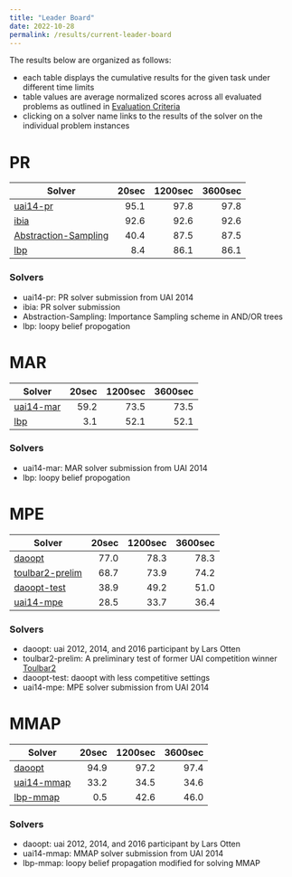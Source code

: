 ```yaml
---
title: "Leader Board"
date: 2022-10-28
permalink: /results/current-leader-board
---
```




The results below are organized as follows:
- each table displays the cumulative results for the given task under different time limits
- table values are average normalized scores across all evaluated problems as outlined in [Evaluation Criteria](https://uaicompetition.github.io/uci-2022/results/evaluation-criteria/)
- clicking on a solver name links to the results of the solver on the individual problem instances 


# PR

|                                Solver                                | 20sec | 1200sec | 3600sec |
| -------------------------------------------------------------------- | ----: | ------: | ------: |
| [uai14-pr](solver-scores/uai14-pr-scores.md)                         |  95.1 |    97.8 |    97.8 |
| [ibia](solver-scores/ibia-scores.md)                                 |  92.6 |    92.6 |    92.6 |
| [Abstraction-Sampling](solver-scores/Abstraction-Sampling-scores.md) |  40.4 |    87.5 |    87.5 |
| [lbp](solver-scores/lbp-scores.md)                                   |   8.4 |    86.1 |    86.1 |

### Solvers

- uai14-pr: PR solver submission from UAI 2014
- ibia: PR solver submission
- Abstraction-Sampling: Importance Sampling scheme in AND/OR trees
- lbp: loopy belief propogation

# MAR

|                     Solver                     | 20sec | 1200sec | 3600sec |
| ---------------------------------------------- | ----: | ------: | ------: |
| [uai14-mar](solver-scores/uai14-mar-scores.md) |  59.2 |    73.5 |    73.5 |
| [lbp](solver-scores/lbp-scores.md)             |   3.1 |    52.1 |    52.1 |

### Solvers

- uai14-mar: MAR solver submission from UAI 2014
- lbp: loopy belief propogation

# MPE

|                           Solver                           | 20sec | 1200sec | 3600sec |
| ---------------------------------------------------------- | ----: | ------: | ------: |
| [daoopt](solver-scores/daoopt-scores.md)                   |  77.0 |    78.3 |    78.3 |
| [toulbar2-prelim](solver-scores/toulbar2-prelim-scores.md) |  68.7 |    73.9 |    74.2 |
| [daoopt-test](solver-scores/daoopt-test-scores.md)         |  38.9 |    49.2 |    51.0 |
| [uai14-mpe](solver-scores/uai14-mpe-scores.md)             |  28.5 |    33.7 |    36.4 |

### Solvers

- daoopt: uai 2012, 2014, and 2016 participant by Lars Otten
- toulbar2-prelim: A preliminary test of former UAI competition winner [Toulbar2](https://github.com/toulbar2/toulbar2)
- daoopt-test: daoopt with less competitive settings
- uai14-mpe: MPE solver submission from UAI 2014

# MMAP

|                      Solver                      | 20sec | 1200sec | 3600sec |
| ------------------------------------------------ | ----: | ------: | ------: |
| [daoopt](solver-scores/daoopt-scores.md)         |  94.9 |    97.2 |    97.4 |
| [uai14-mmap](solver-scores/uai14-mmap-scores.md) |  33.2 |    34.5 |    34.6 |
| [lbp-mmap](solver-scores/lbp-mmap-scores.md)     |   0.5 |    42.6 |    46.0 |

### Solvers

- daoopt: uai 2012, 2014, and 2016 participant by Lars Otten
- uai14-mmap: MMAP solver submission from UAI 2014
- lbp-mmap: loopy belief propagation modified for solving MMAP

